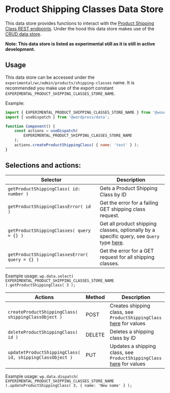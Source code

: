 # Product Shipping Classes Data Store

This data store provides functions to interact with the [Product Shipping Class REST endpoints](https://woocommerce.github.io/woocommerce-rest-api-docs/#product-shipping-classes).
Under the hood this data store makes use of the [CRUD data store](../crud/README.md).

**Note: This data store is listed as experimental still as it is still in active development.**

## Usage

This data store can be accessed under the `experimental/wc/admin/products/shipping-classes` name. It is recommended you make use of the export constant `EXPERIMENTAL_PRODUCT_SHIPPING_CLASSES_STORE_NAME`.

Example:

```js
import { EXPERIMENTAL_PRODUCT_SHIPPING_CLASSES_STORE_NAME } from '@woocommerce/data';
import { useDispatch } from '@wordpress/data';

function Component() {
	const actions = useDispatch(
		EXPERIMENTAL_PRODUCT_SHIPPING_CLASSES_STORE_NAME
	);
	actions.createProductShippingClass( { name: 'test' } );
}
```

## Selections and actions:

| Selector                                       | Description                                                                                            |
| ---------------------------------------------- | ------------------------------------------------------------------------------------------------------ |
| `getProductShippingClass( id: number )`        | Gets a Product Shipping Class by ID                                                                    |
| `getProductShippingClassError( id )`           | Get the error for a failing GET shipping class request.                                                |
| `getProductShippingClasses( query = {} )`      | Get all product shipping classes, optionally by a specific query, see `Query` type [here](./types.ts). |
| `getProductShippingClassesError( query = {} )` | Get the error for a GET request for all shipping classes.                                              |

Example usage: `wp.data.select( EXPERIMENTAL_PRODUCT_SHIPPING_CLASSES_STORE_NAME ).getProductShippingClass( 3 );`

| Actions                                                  | Method | Description                                                                        |
| -------------------------------------------------------- | ------ | ---------------------------------------------------------------------------------- |
| `createProductShippingClass( shippingClassObject )`      | POST   | Creates shipping class, see `ProductShippingClass` [here](./types.ts) for values   |
| `deleteProductShippingClass( id )`                       | DELETE | Deletes a shipping class by ID                                                     |
| `updatetProductShippingClass( id, shippingClassObject )` | PUT    | Updates a shipping class, see `ProductShippingClass` [here](./types.ts) for values |

Example usage: `wp.data.dispatch( EXPERIMENTAL_PRODUCT_SHIPPING_CLASSES_STORE_NAME ).updateProductShippingClass( 3, { name: 'New name' } );`
